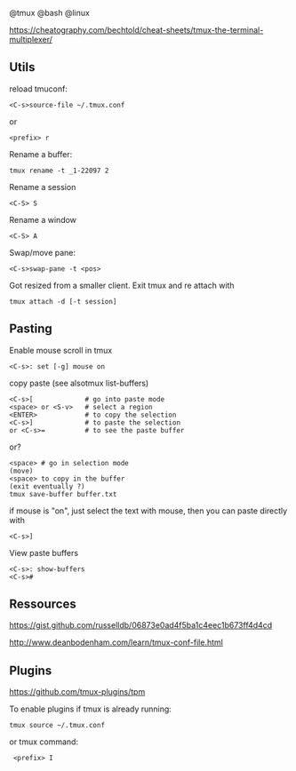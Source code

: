 @tmux
@bash
@linux

https://cheatography.com/bechtold/cheat-sheets/tmux-the-terminal-multiplexer/

## Utils

reload tmuconf:

    <C-s>source-file ~/.tmux.conf
or

    <prefix> r

Rename a buffer:

    tmux rename -t _1-22097 2

Rename a session

    <C-S> S

Rename a window

    <C-S> A

Swap/move pane:

    <C-s>swap-pane -t <pos>

Got resized from a smaller client. Exit tmux  and re attach with

    tmux attach -d [-t session]

## Pasting

Enable mouse scroll in tmux

    <C-s>: set [-g] mouse on

copy paste (see alsotmux list-buffers)

    <C-s>[             # go into paste mode
    <space> or <S-v>   # select a region
    <ENTER>            # to copy the selection
    <C-s>]             # to paste the selection
    or <C-s>=          # to see the paste buffer

or?

    <space> # go in selection mode
    (move)
    <space> to copy in the buffer
    (exit eventually ?)
    tmux save-buffer buffer.txt

if mouse is "on", just select the text with mouse, then you can paste directly with 

    <C-s>]

View paste buffers

    <C-s>: show-buffers
    <C-s>#


## Ressources

https://gist.github.com/russelldb/06873e0ad4f5ba1c4eec1b673ff4d4cd

http://www.deanbodenham.com/learn/tmux-conf-file.html

## Plugins

https://github.com/tmux-plugins/tpm

To enable plugins if tmux is already running:

    tmux source ~/.tmux.conf 

or tmux command:

     <prefix> I

